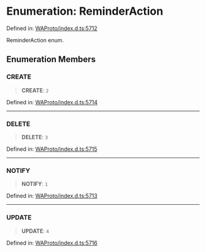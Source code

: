 # Enumeration: ReminderAction

Defined in: [WAProto/index.d.ts:5712](https://github.com/Fokusdotid/Baileys/blob/e5a24e138f3b69cf124e0406999e537d5c9a6c18/WAProto/index.d.ts#L5712)

ReminderAction enum.

## Enumeration Members

### CREATE

> **CREATE**: `2`

Defined in: [WAProto/index.d.ts:5714](https://github.com/Fokusdotid/Baileys/blob/e5a24e138f3b69cf124e0406999e537d5c9a6c18/WAProto/index.d.ts#L5714)

***

### DELETE

> **DELETE**: `3`

Defined in: [WAProto/index.d.ts:5715](https://github.com/Fokusdotid/Baileys/blob/e5a24e138f3b69cf124e0406999e537d5c9a6c18/WAProto/index.d.ts#L5715)

***

### NOTIFY

> **NOTIFY**: `1`

Defined in: [WAProto/index.d.ts:5713](https://github.com/Fokusdotid/Baileys/blob/e5a24e138f3b69cf124e0406999e537d5c9a6c18/WAProto/index.d.ts#L5713)

***

### UPDATE

> **UPDATE**: `4`

Defined in: [WAProto/index.d.ts:5716](https://github.com/Fokusdotid/Baileys/blob/e5a24e138f3b69cf124e0406999e537d5c9a6c18/WAProto/index.d.ts#L5716)
